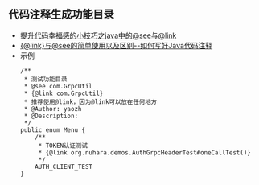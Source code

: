 ## 代码注释生成功能目录
- [提升代码幸福感的小技巧之java中的@see与@link](https://www.jianshu.com/p/24f492810321)
- [{@link}与@see的简单使用以及区别--如何写好Java代码注释](https://blog.csdn.net/qq_27093465/article/details/59121608)
- 示例
  ```
  /**
   * 测试功能目录
   * @see com.GrpcUtil
   * {@link com.GrpcUtil}
   * 推荐使用@link，因为@link可以放在任何地方
   * @Author: yaozh
   * @Description:
   */
  public enum Menu {
      /**
       * TOKEN认证测试
       * {@link org.nuhara.demos.AuthGrpcHeaderTest#oneCallTest()}
       */
      AUTH_CLIENT_TEST
  }

  ```
